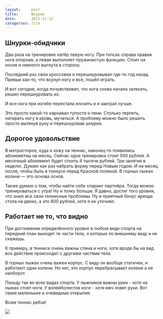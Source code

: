```yaml
---
layout:     post
title:      Шнурки
date:       2015-11-12
categories: film
---
```


## Шнурки-обидчики

Два раза на тренировке натёр левую ногу. При топсах справа правая нога опорная, а левая выполняет пружинистую функцию. Стоит на носке и немного выгнута в сторону.

Последний раз свои кроссовки я перешнуровывал где-то год назад. Привык как-то, что всунул ногу и все, пошёл играть.

И вот сегодня, когда почувствовал, что нога снова начала затекать, решил перешнуровать их.

И все нога при изгибе перестала елозить и я заиграл лучше. 

Это просто какой-то карнавал тупости и лени. Столько терпеть, натирать ногу в кровь, мучаться. А проблему можно было решить просто вытянув руку и перешнуровав шнурки.

## Дорогое удовольствие

В метросторое, куда я хожу на теннис, наконец-то появились абонеметны на месяц. Сейчас одна тренировка стоит 500 рублей. А месячный абонемент будет стоить 4 тысячи рублей. Три занятия в неделю. Думаю как раз набрать форму перед Новым годом. И на месяц после, чтобы быть в тоннусе перед Красной поляной. В горных лыжах колени — это основа основ.

Также думаю о том, чтобы найти себе спаринг партнёра. Тогда можно тренироваться с утра! Ну и толку больше. Я давно, достиг того уровня, что знаю все свои теннисные проблемы. Ну и приятный бонус аренда стола на двоих, а это 800 рублей, хотя я не уточнял.

## Работает не то, что видно

При достижении определённого уровня в любом виде спорта на передний план выходят те части тела, о которых по внешнему виду и не скажешь.

К примеру, в теннисе очень важны спина и ноги, хотя вроде бы на вид все действие происходит с другими частями тела.

В горных лыжах очень важен корпус. С виду он вообще статичен, и работают одни колени. Но нет, это корпус перебрасывает колени а не наоборот.

Походу так во всех видах спорта. У лыжников важны руки - хотя на лыжах стоят ноги. У волейболистов ноги - хотя мяч ловят руки. Вот такие маленькие и очевидные открытия.

Всем теннис ребзя!

![](/content/images/2015/11/osZIIVGs7yY.jpg)